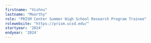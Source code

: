 ```yaml
---
firstname: "Vishnu"
lastname: "Moorthy"
role: "PRISM Center Summer High School Research Program Trainee"
rolewebsite: "https://prism.ucsd.edu/"
startyear: '2024'
endyear: '2024'
---
```

